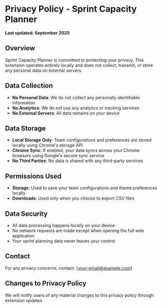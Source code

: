# Privacy Policy - Sprint Capacity Planner

**Last updated: September 2025**

## Overview
Sprint Capacity Planner is committed to protecting your privacy. This extension operates entirely locally and does not collect, transmit, or store any personal data on external servers.

## Data Collection
- **No Personal Data**: We do not collect any personally identifiable information
- **No Analytics**: We do not use any analytics or tracking services
- **No External Servers**: All data remains on your device

## Data Storage
- **Local Storage Only**: Team configurations and preferences are stored locally using Chrome's storage API
- **Chrome Sync**: If enabled, your data syncs across your Chrome browsers using Google's secure sync service
- **No Third Parties**: No data is shared with any third-party services

## Permissions Used
- **Storage**: Used to save your team configurations and theme preferences locally
- **Downloads**: Used only when you choose to export CSV files

## Data Security
- All data processing happens locally on your device
- No network requests are made except when opening the full web application
- Your sprint planning data never leaves your control

## Contact
For any privacy concerns, contact: [your-email@example.com]

## Changes to Privacy Policy
We will notify users of any material changes to this privacy policy through extension updates.